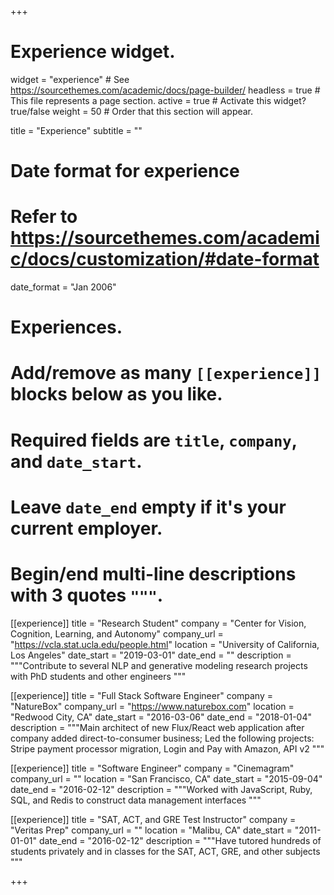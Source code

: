 +++
# Experience widget.
widget = "experience"  # See https://sourcethemes.com/academic/docs/page-builder/
headless = true  # This file represents a page section.
active = true  # Activate this widget? true/false
weight = 50  # Order that this section will appear.

title = "Experience"
subtitle = ""

# Date format for experience
#   Refer to https://sourcethemes.com/academic/docs/customization/#date-format
date_format = "Jan 2006"

# Experiences.
#   Add/remove as many `[[experience]]` blocks below as you like.
#   Required fields are `title`, `company`, and `date_start`.
#   Leave `date_end` empty if it's your current employer.
#   Begin/end multi-line descriptions with 3 quotes `"""`.
[[experience]]
  title = "Research Student"
  company = "Center for Vision, Cognition, Learning, and Autonomy"
  company_url = "https://vcla.stat.ucla.edu/people.html"
  location = "University of California, Los Angeles"
  date_start = "2019-03-01"
  date_end = ""
  description = """Contribute to several NLP and generative modeling research projects with PhD students and other engineers
  """

[[experience]]
  title = "Full Stack Software Engineer"
  company = "NatureBox"
  company_url = "https://www.naturebox.com"
  location = "Redwood City, CA"
  date_start = "2016-03-06"
  date_end = "2018-01-04"
  description = """Main architect of new Flux/React web application after company added direct-to-consumer business; Led the following projects: Stripe payment processor migration, Login and Pay with Amazon, API v2
  """

[[experience]]
  title = "Software Engineer"
  company = "Cinemagram"
  company_url = ""
  location = "San Francisco, CA"
  date_start = "2015-09-04"
  date_end = "2016-02-12"
  description = """Worked with JavaScript, Ruby, SQL, and Redis to construct data management interfaces
  """

[[experience]]
  title = "SAT, ACT, and GRE Test Instructor"
  company = "Veritas Prep"
  company_url = ""
  location = "Malibu, CA"
  date_start = "2011-01-01"
  date_end = "2016-02-12"
  description = """Have tutored hundreds of students privately and in classes for the SAT, ACT, GRE, and other subjects
  """

+++
